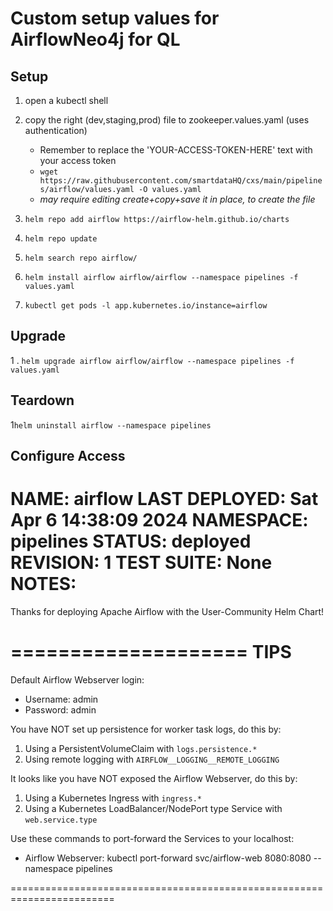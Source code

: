 # Custom setup values for AirflowNeo4j for QL


## Setup
1. open a kubectl shell
2. copy the right (dev,staging,prod) file to zookeeper.values.yaml (uses authentication)
    - Remember to replace the 'YOUR-ACCESS-TOKEN-HERE' text with your access token
    - `wget https://raw.githubusercontent.com/smartdataHQ/cxs/main/pipelines/airflow/values.yaml -O values.yaml`
    - *may require editing create+copy+save it in place, to create the file*

    
1. `helm repo add airflow https://airflow-helm.github.io/charts`
2. `helm repo update`
3. `helm search repo airflow/`
4. `helm install airflow airflow/airflow --namespace pipelines -f values.yaml`
5. `kubectl get pods -l app.kubernetes.io/instance=airflow`


## Upgrade
1 . `helm upgrade airflow airflow/airflow --namespace pipelines -f values.yaml`
 
## Teardown

1`helm uninstall airflow --namespace pipelines`

## Configure Access
NAME: airflow
LAST DEPLOYED: Sat Apr  6 14:38:09 2024
NAMESPACE: pipelines
STATUS: deployed
REVISION: 1
TEST SUITE: None
NOTES:
========================================================================
Thanks for deploying Apache Airflow with the User-Community Helm Chart!

====================
TIPS
====================
Default Airflow Webserver login:
* Username:  admin
* Password:  admin

You have NOT set up persistence for worker task logs, do this by:
1. Using a PersistentVolumeClaim with `logs.persistence.*`
2. Using remote logging with `AIRFLOW__LOGGING__REMOTE_LOGGING`

It looks like you have NOT exposed the Airflow Webserver, do this by:
1. Using a Kubernetes Ingress with `ingress.*`
2. Using a Kubernetes LoadBalancer/NodePort type Service with `web.service.type`

Use these commands to port-forward the Services to your localhost:
* Airflow Webserver:  kubectl port-forward svc/airflow-web 8080:8080 --namespace pipelines

========================================================================